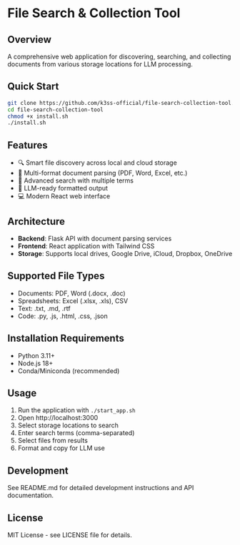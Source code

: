 # File Search & Collection Tool

## Overview
A comprehensive web application for discovering, searching, and collecting documents from various storage locations for LLM processing.

## Quick Start
```bash
git clone https://github.com/k3ss-official/file-search-collection-tool.git
cd file-search-collection-tool
chmod +x install.sh
./install.sh
```

## Features
- 🔍 Smart file discovery across local and cloud storage
- 📄 Multi-format document parsing (PDF, Word, Excel, etc.)
- 🔎 Advanced search with multiple terms
- 🤖 LLM-ready formatted output
- 💻 Modern React web interface

## Architecture
- **Backend**: Flask API with document parsing services
- **Frontend**: React application with Tailwind CSS
- **Storage**: Supports local drives, Google Drive, iCloud, Dropbox, OneDrive

## Supported File Types
- Documents: PDF, Word (.docx, .doc)
- Spreadsheets: Excel (.xlsx, .xls), CSV
- Text: .txt, .md, .rtf
- Code: .py, .js, .html, .css, .json

## Installation Requirements
- Python 3.11+
- Node.js 18+
- Conda/Miniconda (recommended)

## Usage
1. Run the application with `./start_app.sh`
2. Open http://localhost:3000
3. Select storage locations to search
4. Enter search terms (comma-separated)
5. Select files from results
6. Format and copy for LLM use

## Development
See README.md for detailed development instructions and API documentation.

## License
MIT License - see LICENSE file for details.

